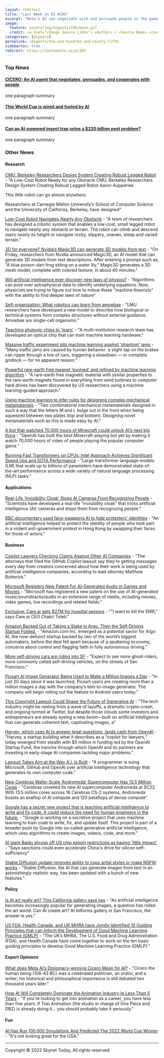 ```yaml
---
layout: redirect
title: "Last Week in AI #195"
excerpt: "Meta's AI can negotiate with and persuade people in the game of Diplomacy, how AI is used by the World Cup, AI-powered insect trap, and more!"
image: 
  feature: assets/img/digests/195/main.gif
  credit: <a href="<Image Source Link>"> <Author> / <Source Name> </a>
categories: [digests]
permalink: /digests/the-one-hundred-and-ninety-fifth
sidebartoc: true
redirect: https://lastweekin.ai/p/195
---
```


### Top News

#### [CICERO: An AI agent that negotiates, persuades, and cooperates with people](https://ai.facebook.com/blog/cicero-ai-negotiates-persuades-and-cooperates-with-people/)

one paragraph summary

#### [This World Cup is wired and fueled by AI](https://www.washingtonpost.com/technology/2022/11/21/world-cup-ai/)

one paragraph summary


#### [Can an AI-powered insect trap solve a $220 billion pest problem?](https://www.cnn.com/2022/11/24/business/trapview-ai-pest-management-spc-intl/index.html)

one paragraph summary



### Other News
#### Research

[CMU, Berkeley Researchers Design System Creating Robust Legged Robot](https://www.youtube.com/watch?v=N70CqROzwxI) - "A Low-Cost Robot Ready for any Obstacle
CMU, Berkeley Researchers Design System Creating Robust Legged Robot
Aaron Aupperlee

This little robot can go almost anywhere. 

Researchers at Carnegie Mellon University’s School of Computer Science and the University of California, Berkeley, have designed"

[Low-Cost Robot Navigates Nearly Any Obstacle](https://www.unite.ai/low-cost-robot-navigates-nearly-any-obstacle/) - "A team of researchers has designed a robotic system that enables a low-cost, small legged robot to navigate nearly any obstacle or terrain. The robot can climb and descend stairs nearly its height or navigate rocky, slippery, uneven, steep and varied terrain."

[3D for everyone? Nvidia’s Magic3D can generate 3D models from text](https://arstechnica.com/information-technology/2022/11/nvidias-magic3d-creates-3d-models-from-written-descriptions-thanks-to-ai/) - "On Friday, researchers from Nvidia announced Magic3D, an AI model that can generate 3D models from text descriptions. After entering a prompt such as, "A blue poison-dart frog sitting on a water lily," Magic3D generates a 3D mesh model, complete with colored texture, in about 40 minutes."

[Will artificial intelligence ever discover new laws of physics?](https://www.newscientist.com/article/mg25634141-200-will-artificial-intelligence-ever-discover-new-laws-of-physics/) - "Algorithms can pore over astrophysical data to identify underlying equations. Now, physicists are trying to figure out how to imbue these “machine theorists” with the ability to find deeper laws of nature"

[Self-organization: What robotics can learn from amoebae](https://www.sciencedaily.com/releases/2022/11/221122111436.htm) - "LMU researchers have developed a new model to describe how biological or technical systems form complex structures without external guidance. Amoebae are single-cell organisms."

[Teaching photonic chips to 'learn'](https://www.sciencedaily.com/releases/2022/11/221122221305.htm) - "A multi-institution research team has developed an optical chip that can train machine learning hardware."

[Massive traffic experiment pits machine learning against ‘phantom’ jams](https://news.berkeley.edu/2022/11/22/massive-traffic-experiment-pits-machine-learning-against-phantom-jams/) - "Many traffic jams are caused by human behavior: a slight tap on the brakes can ripple through a line of cars, triggering a slowdown — or complete gridlock — for no apparent reason."

[Powerful rare-earth free magnet ‘evolved’ and refined by machine learning algorithm](https://www.chemistryworld.com/news/powerful-rare-earth-free-magnet-evolved-and-refined-by-machine-learning-algorithm/4016605.article) - "A rare-earth free magnetic material with similar properties to the rare-earth magnets found in everything from wind turbines to computer hard drives has been discovered by US researchers using a machine learning-guided approach."

[Using machine learning to infer rules for designing complex mechanical metamaterials](https://phys.org/news/2022-11-machine-infer-complex-mechanical-metamaterials.html) - "Two combinatorial mechanical metamaterials designed in such a way that the letters M and L bulge out in the front when being squeezed between two plates (top and bottom). Designing novel metamaterials such as this is made easy by AI."

[A bot that watched 70,000 hours of Minecraft could unlock AI’s next big thing](https://www.technologyreview.com/2022/11/25/1063707/ai-minecraft-video-unlock-next-big-thing-openai-imitation-learning/) - "OpenAI has built the best Minecraft-playing bot yet by making it watch 70,000 hours of video of people playing the popular computer game."

[Running Fast Transformers on CPUs: Intel Approach Achieves Significant Speed Ups and SOTA Performance](https://medium.com/syncedreview/running-fast-transformers-on-cpus-intel-approach-achieves-significant-speed-ups-and-sota-448521704c5e) - "Large transformer language models (LM) that scale up to billions of parameters have demonstrated state-of-the-art performance across a wide variety of natural language processing (NLP) tasks."

#### Applications

[Real-Life ‘Invisibility Cloak’ Stops AI Cameras From Recognizing People](https://petapixel.com/2022/11/21/real-life-invisibility-cloak-stops-ai-cameras-from-recognizing-people/) - "Scientists have developed a real-life “invisibility cloak” that tricks artificial intelligence (AI) cameras and stops them from recognizing people."

[BBC documentary used face-swapping AI to hide protesters' identities](https://www.newscientist.com/article/2348197-bbc-documentary-used-face-swapping-ai-to-hide-protesters-identities/) - "An artificial intelligence helped to protect the identity of people who took part in a violent anti-government protest in Hong Kong by swapping their faces for those of actors."

#### Business

[Copilot Lawyers Checking Claims Against Other AI Companies](https://thenewstack.io/copilot-lawyers-checking-claims-against-other-ai-companies/) - "The attorneys that filed the GitHub Copilot lawsuit say they’re getting messages every day from creators concerned about how their work is being used by artificial intelligence companies, according to lead attorney Matthew Butterick."

[Microsoft Registers New Patent For AI-Generated Audio in Games and Movies](https://appuals.com/microsoft-new-patent-ai-audio-in-games/) - "Microsoft has registered a new patent on the use of AI-generated music/soundtracks/audio in an extensive range of media, including movies, video games, live recordings and related fields."

[Exclusive: Care.ai gets $27M for hospital sensors](https://www.axios.com/pro/health-tech-deals/2022/11/21/careai-raises-27-million-hospital-sensors) - ""I want to kill the EMR," says Care.ai CEO Chakri Toleti."

[Amazon Backed Out of Taking a Stake in Argo. Then the Self-Driving Startup Folded.](https://www.bloomberg.com/news/articles/2022-11-21/amazon-amzn-self-driving-car-deal-with-ford-f-vw-fell-through) - "Amazon.com Inc. emerged as a potential savior for Argo AI, the now-defunct startup backed by two of the world’s biggest automakers, before the deal fell apart because of a sputtering economy, concerns about control and flagging faith in fully autonomous driving."

[More self-driving cars are riding into SF](https://www.axios.com/local/san-francisco/2022/11/22/waymo-self-driving-car-launch-san-francisco) - "Expect to see more ghost-riders, more commonly called self-driving vehicles, on the streets of San Francisco."

[Picsart AI Image Generator Being Used to Make a Million Images a Day](https://petapixel.com/2022/11/22/picsart-ai-image-generator-being-used-to-make-a-million-images-a-day/) - "In just 20 days since it was launched, Picsart users are creating more than a million images a day with the company’s text-to-image generator. The company will begin rolling out the feature to Android users today."

[This Copyright Lawsuit Could Shape the Future of Generative AI](https://www.wired.com/story/this-copyright-lawsuit-could-shape-the-future-of-generative-ai/) - "The tech industry might be reeling from a wave of layoffs, a dramatic crypto-crash, and ongoing turmoil at Twitter, but despite those clouds some investors and entrepreneurs are already eyeing a new boom—built on artificial intelligence that can generate coherent text, captivating images, a"

[Harvey, which uses AI to answer legal questions, lands cash from OpenAI](https://techcrunch.com/2022/11/23/harvey-which-uses-ai-to-answer-legal-questions-lands-cash-from-openai/) - "Harvey, a startup building what it describes as a “copilot for lawyers,” today emerged from stealth with $5 million in funding led by the OpenAI Startup Fund, the tranche through which OpenAI and its partners are investing in early-stage AI companies tackling major problems."

[Lawsuit Takes Aim at the Way A.I. Is Built](https://www.nytimes.com/2022/11/23/technology/copilot-microsoft-ai-lawsuit.html) - "A programmer is suing Microsoft, GitHub and OpenAI over artificial intelligence technology that generates its own computer code."

[New Cerebras Wafer-Scale ‘Andromeda’ Supercomputer Has 13.5 Million Cores](https://www.extremetech.com/extreme/340899-cerebras-unveils-andromeda-ai-supercomputer) - "Cerebras unveiled its new AI supercomputer Andromeda at SC22. With 13.5 million cores across 16 Cerebras CS-2 systems, Andromeda boasts an exaflop of AI compute and 120 petaflops of dense compute"

[Google has a secret new project that is teaching artificial intelligence to write and fix code. It could reduce the need for human engineers in the future.](https://www.businessinsider.com/google-ai-write-fix-code-developer-assistance-pitchfork-generative-2022-11) - "Google is working on a secretive project that uses machine learning to train code to write, fix, and update itself. This project is part of a broader push by Google into so-called generative artificial intelligence, which uses algorithms to create images, videos, code, and more."

[AI giant Baidu shrugs off US chip export restrictions as having 'little impact'](https://www.theregister.com/2022/11/24/us_chip_ban_baidu_impact/) - "Says sanctions could even accelerate China's drive for silicon self-sufficiency"

[Stable Diffusion update removes ability to copy artist styles or make NSFW works](https://www.engadget.com/stable-diffusion-version-2-update-artist-styles-nsfw-work-124513511.html) - "Stable Diffusion, the AI that can generate images from text in an astonishingly realistic way, has been updated with a bunch of new features."

#### Policy

[Is AI art really art? This California gallery says yes](https://www.cnn.com/2022/11/20/tech/ai-art-exhibit-ctpg/index.html) - "As artificial intelligence becomes increasingly popular for generating images, a question has roiled the art world: Can AI create art? At bitforms gallery in San Francisco, the answer is yes."

[US FDA, Health Canada, and UK MHRA have Jointly Identified 10 Guiding Principles that can Inform the Development of Good Machine Learning Practice (GMLP)](https://www.marktechpost.com/2022/11/25/us-fda-health-canada-and-uk-mhra-have-jointly-identified-10-guiding-principles-that-can-inform-the-development-of-good-machine-learning-practice-gmlp/) - "The UK’s MHRA, The U.S. Food and Drug Administration (FDA), and Health Canada have come together to work on the ten basic guiding principles to develop Good Machine Learning Practice (GMLP)."

#### Expert Opinions

[What does Meta AI’s Diplomacy-winning Cicero Mean for AI?](https://garymarcus.substack.com/p/what-does-meta-ais-diplomacy-winning) - "Cicero the human being (106-43 BC) was a celebrated politician, an orator, and a writer; his historical and philosophical importance is still debated two thousand years later."

[How AI Will Completely Dominate the Animation Industry In Less Than 5 Years](https://nicksaraev.com/ai-animation-is-coming/) - "If you're looking to get into animation as a career, you have less than five years. If Toei Animation (the studio in charge of One Piece and DBZ) is already doing it... you should probably take it seriously."

#### Fun

[AI Has Run 100,000 Simulations And Predicted The 2022 World Cup Winner](https://iflscience.com/ai-has-run-100-000-simulations-and-predicted-the-2022-world-cup-winner-66314) - "It's not looking great for the USA."

<hr>

Copyright © 2022 Skynet Today, All rights reserved.
